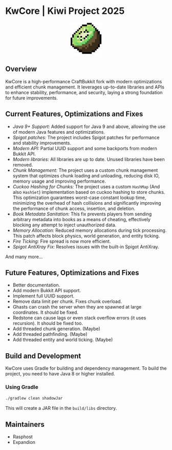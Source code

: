 # KwCore | Kiwi Project 2025

<p align="center">
  <img src="kiwi.png"  height=100>
</p>

## Overview

KwCore is a high-performance CraftBukkit fork with modern optimizations and efficient chunk management. It leverages up-to-date libraries and APIs to enhance stability, performance, and security, laying a strong foundation for future improvements.

## Current Features, Optimizations and Fixes

- *Java 9+ Support:* Added support for Java 9 and above, allowing the use of modern Java features and optimizations.
- *Spigot patches:* The project includes Spigot patches for performance and stability improvements.
- *Modern API:* Partial UUID support and some backports from modern Bukkit API.
- *Modern libraries:* All libraries are up to date. Unused libraries have been removed.
- *Chunk Management:* The project uses a custom chunk management system that optimizes chunk loading and unloading, reducing disk IO, memory usage and improving performance.
- *Cuckoo Hashing for Chunks:* The project uses a custom `HashMap` (And also `HashSet`) implementation based on cuckoo hashing to store chunks. This optimization guarantees worst-case constant lookup time, minimizing the overhead of hash collisions and significantly improving the performance of chunk access, insertion, and deletion.
- *Book Metadata Sanitation:* This fix prevents players from sending arbitrary metadata into books as a means of cheating, effectively blocking any attempt to inject unauthorized data.
- *Memory Allocation:* Reduced memory allocations during tick processing. This patch affects block physics, world generation, and entity ticking.
- *Fire Ticking:* Fire spread is now more efficient.
- *Spigot AntiXray Fix:* Resolves issues with the built-in Spigot AntiXray. 

And many more...

## Future Features, Optimizations and Fixes

- Better documentation.
- Add modern Bukkit API support.
- Implement full UUID support.
- Remove data limit per chunk. Fixes chunk overload.
- Ghasts can crash the server when they are spawned at large coordinates. It should be fixed.
- Redstone can cause lags or even stack overflow errors (it uses recursion). It should be fixed too.
- Add threaded chunk generation. (Maybe)
- Add threaded pathfinding. (Maybe)
- Add threaded entity and world ticking. (Maybe)

## Build and Development

KwCore uses Gradle for building and dependency management. To build the project, you need to have Java 8 or higher installed.

### Using Gradle

```bash
./gradlew clean shadowJar
```

This will create a JAR file in the `build/libs` directory.

## Maintainers

- Rasphost
- Expandion